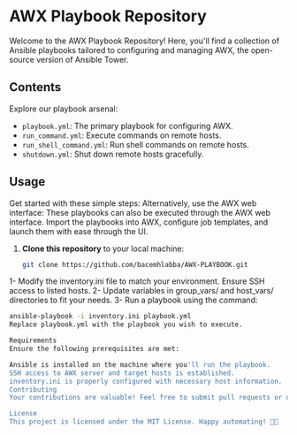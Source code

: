 # AWX Playbook Repository

Welcome to the AWX Playbook Repository! Here, you'll find a collection of Ansible playbooks tailored to configuring and managing AWX, the open-source version of Ansible Tower.

## Contents

Explore our playbook arsenal:

- `playbook.yml`: The primary playbook for configuring AWX.
- `run_command.yml`: Execute commands on remote hosts.
- `run_shell_command.yml`: Run shell commands on remote hosts.
- `shutdown.yml`: Shut down remote hosts gracefully.

## Usage

Get started with these simple steps:
Alternatively, use the AWX web interface: These playbooks can also be executed through the AWX web interface. Import the playbooks into AWX, configure job templates, and launch them with ease through the UI.
1. **Clone this repository** to your local machine:

   ```bash
   git clone https://github.com/bacemhlabba/AWX-PLAYBOOK.git
1- Modify the inventory.ini file to match your environment. Ensure SSH access to listed hosts.
2- Update variables in group_vars/ and host_vars/ directories to fit your needs.
3- Run a playbook using the command:
   ```bash
   ansible-playbook -i inventory.ini playbook.yml
Replace playbook.yml with the playbook you wish to execute.

Requirements
Ensure the following prerequisites are met:

Ansible is installed on the machine where you'll run the playbook.
SSH access to AWX server and target hosts is established.
inventory.ini is properly configured with necessary host information.
Contributing
Your contributions are valuable! Feel free to submit pull requests or open issues for improvements.

License
This project is licensed under the MIT License. Happy automating! 🤖✨
